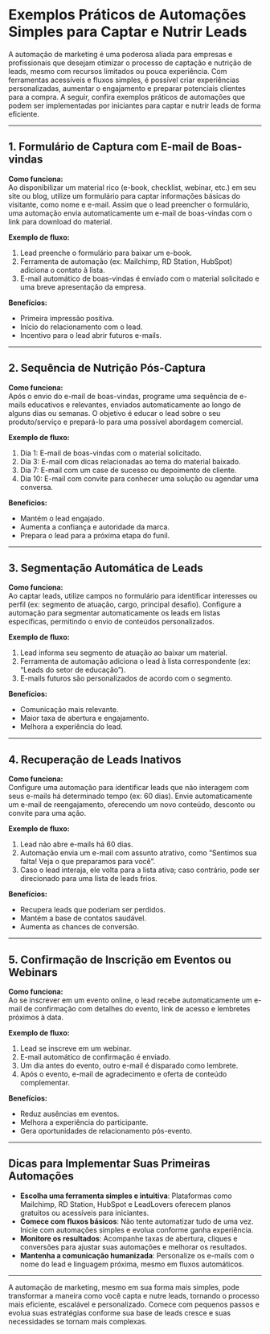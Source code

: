 
# Exemplos Práticos de Automações Simples para Captar e Nutrir Leads

A automação de marketing é uma poderosa aliada para empresas e profissionais que desejam otimizar o processo de captação e nutrição de leads, mesmo com recursos limitados ou pouca experiência. Com ferramentas acessíveis e fluxos simples, é possível criar experiências personalizadas, aumentar o engajamento e preparar potenciais clientes para a compra. A seguir, confira exemplos práticos de automações que podem ser implementadas por iniciantes para captar e nutrir leads de forma eficiente.

---

## 1. **Formulário de Captura com E-mail de Boas-vindas**

**Como funciona:**  
Ao disponibilizar um material rico (e-book, checklist, webinar, etc.) em seu site ou blog, utilize um formulário para captar informações básicas do visitante, como nome e e-mail. Assim que o lead preencher o formulário, uma automação envia automaticamente um e-mail de boas-vindas com o link para download do material.

**Exemplo de fluxo:**
1. Lead preenche o formulário para baixar um e-book.
2. Ferramenta de automação (ex: Mailchimp, RD Station, HubSpot) adiciona o contato à lista.
3. E-mail automático de boas-vindas é enviado com o material solicitado e uma breve apresentação da empresa.

**Benefícios:**  
- Primeira impressão positiva.
- Início do relacionamento com o lead.
- Incentivo para o lead abrir futuros e-mails.

---

## 2. **Sequência de Nutrição Pós-Captura**

**Como funciona:**  
Após o envio do e-mail de boas-vindas, programe uma sequência de e-mails educativos e relevantes, enviados automaticamente ao longo de alguns dias ou semanas. O objetivo é educar o lead sobre o seu produto/serviço e prepará-lo para uma possível abordagem comercial.

**Exemplo de fluxo:**
1. Dia 1: E-mail de boas-vindas com o material solicitado.
2. Dia 3: E-mail com dicas relacionadas ao tema do material baixado.
3. Dia 7: E-mail com um case de sucesso ou depoimento de cliente.
4. Dia 10: E-mail com convite para conhecer uma solução ou agendar uma conversa.

**Benefícios:**  
- Mantém o lead engajado.
- Aumenta a confiança e autoridade da marca.
- Prepara o lead para a próxima etapa do funil.

---

## 3. **Segmentação Automática de Leads**

**Como funciona:**  
Ao captar leads, utilize campos no formulário para identificar interesses ou perfil (ex: segmento de atuação, cargo, principal desafio). Configure a automação para segmentar automaticamente os leads em listas específicas, permitindo o envio de conteúdos personalizados.

**Exemplo de fluxo:**
1. Lead informa seu segmento de atuação ao baixar um material.
2. Ferramenta de automação adiciona o lead à lista correspondente (ex: “Leads do setor de educação”).
3. E-mails futuros são personalizados de acordo com o segmento.

**Benefícios:**  
- Comunicação mais relevante.
- Maior taxa de abertura e engajamento.
- Melhora a experiência do lead.

---

## 4. **Recuperação de Leads Inativos**

**Como funciona:**  
Configure uma automação para identificar leads que não interagem com seus e-mails há determinado tempo (ex: 60 dias). Envie automaticamente um e-mail de reengajamento, oferecendo um novo conteúdo, desconto ou convite para uma ação.

**Exemplo de fluxo:**
1. Lead não abre e-mails há 60 dias.
2. Automação envia um e-mail com assunto atrativo, como “Sentimos sua falta! Veja o que preparamos para você”.
3. Caso o lead interaja, ele volta para a lista ativa; caso contrário, pode ser direcionado para uma lista de leads frios.

**Benefícios:**  
- Recupera leads que poderiam ser perdidos.
- Mantém a base de contatos saudável.
- Aumenta as chances de conversão.

---

## 5. **Confirmação de Inscrição em Eventos ou Webinars**

**Como funciona:**  
Ao se inscrever em um evento online, o lead recebe automaticamente um e-mail de confirmação com detalhes do evento, link de acesso e lembretes próximos à data.

**Exemplo de fluxo:**
1. Lead se inscreve em um webinar.
2. E-mail automático de confirmação é enviado.
3. Um dia antes do evento, outro e-mail é disparado como lembrete.
4. Após o evento, e-mail de agradecimento e oferta de conteúdo complementar.

**Benefícios:**  
- Reduz ausências em eventos.
- Melhora a experiência do participante.
- Gera oportunidades de relacionamento pós-evento.

---

## **Dicas para Implementar Suas Primeiras Automações**

- **Escolha uma ferramenta simples e intuitiva**: Plataformas como Mailchimp, RD Station, HubSpot e LeadLovers oferecem planos gratuitos ou acessíveis para iniciantes.
- **Comece com fluxos básicos**: Não tente automatizar tudo de uma vez. Inicie com automações simples e evolua conforme ganha experiência.
- **Monitore os resultados**: Acompanhe taxas de abertura, cliques e conversões para ajustar suas automações e melhorar os resultados.
- **Mantenha a comunicação humanizada**: Personalize os e-mails com o nome do lead e linguagem próxima, mesmo em fluxos automáticos.

---

A automação de marketing, mesmo em sua forma mais simples, pode transformar a maneira como você capta e nutre leads, tornando o processo mais eficiente, escalável e personalizado. Comece com pequenos passos e evolua suas estratégias conforme sua base de leads cresce e suas necessidades se tornam mais complexas.
```
